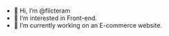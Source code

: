 - 👋 Hi, I’m @flicteram
- 👀 I’m interested in Front-end.
- 🌱 I’m currently working on an E-commerce website.

<!---
flicteram/flicteram is a ✨ special ✨ repository because its `README.md` (this file) appears on your GitHub profile.
You can click the Preview link to take a look at your changes.
--->
